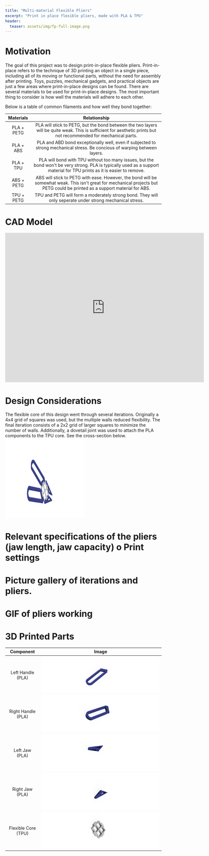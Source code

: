 ```yaml
---
title: "Multi-material Flexible Pliers"
excerpt: "Print in place flexible pliers, made with PLA & TPU"
header:
  teaser: assets/img/fp-full-image.png
---
```

# Motivation
The goal of this project was to design print-in-place flexible pliers. Print-in-place refers to the technique of 3D printing an object in a single piece, including all of its moving or functional parts, without the need for assembly after printing. Toys, puzzles, mechanical gadgets, and practical objects are just a few areas where print-in-place designs can be found.
There are several materials to be used for print-in-place designs. The most important thing to consider is how well the materials will adhere to each other. 

Below is a table of common filaments and how well they bond together:

|                 Materials                 | Relationship |
|:-----------------------------------------:|:-----:|
|      PLA + PETG      |   PLA will stick to PETG, but the bond between the two layers will be quite weak. This is sufficient for aesthetic prints but not recommended for mechanical parts.   |
|      PLA + ABS    |   PLA and ABD bond exceptionally well, even if subjected to strong mechanical stress. Be concious of warping between layers. |
|      PLA + TPU          |   PLA will bond with TPU without too many issues, but the bond won't be very strong. PLA is typically used as a support material for TPU prints as it is easier to remove.     |
|      ABS + PETG       |   ABS will stick to PETG with ease. However, the bond will be somewhat weak. This isn't great for mechanical projects but PETG could be printed as a support material for ABS.     |
|      TPU + PETG    |  TPU and PETG will form a moderately strong bond. They will only seperate under strong mechanical stress.    |


# CAD Model
<iframe src="https://vanderbilt643.autodesk360.com/shares/public/SH512d4QTec90decfa6ed35aa60b7838f7ce?mode=embed" width="640" height="480" allowfullscreen="true" webkitallowfullscreen="true" mozallowfullscreen="true"  frameborder="0"></iframe>

# Design Considerations
The flexible core of this design went through several iterations. Originally a 4x4 grid of squares was used, but the multiple walls reduced flexibility. The final iteration consists of a 2x2 grid of larger squares to minimize the number of walls. 
Additionally, a dovetail joint was used to attach the PLA components to the TPU core. See the cross-section below. 
<img src = "/assets/img/fp-cross-section.png" alt = "Cross section of pliers" height = 256px width = 256px>


# Relevant specifications of the pliers (jaw length, jaw capacity) o Print settings
# Picture gallery of iterations and pliers.
# GIF of pliers working





# 3D Printed Parts

|                 Component                 | Image |
|:-----------------------------------------:|:-----:|
|      Left Handle (PLA)       |   ![](/assets/img/fp-handle-1.png)   |
|      Right Handle (PLA)      |   ![](/assets/img/fp-handle-2.png)   |
|      Left Jaw (PLA)          |   ![](/assets/img/fp-jaws-1.png)     |
|      Right Jaw  (PLA)        |   ![](/assets/img/fp-jaws-2.png)     |
|      Flexible Core (TPU)     |   ![](/assets/img/fp-core-1.png)     |



